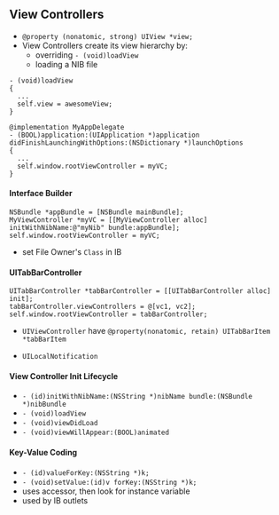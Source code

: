 ## View Controllers

* `@property (nonatomic, strong) UIView *view;`
* View Controllers create its view hierarchy by:
  * overriding `- (void)loadView`
  * loading a NIB file

```objc
- (void)loadView
{
  ...
  self.view = awesomeView;
}
```

```objc
@implementation MyAppDelegate
- (BOOL)application:(UIApplication *)application didFinishLaunchingWithOptions:(NSDictionary *)launchOptions
{
  ...
  self.window.rootViewController = myVC;
}
```

#### Interface Builder

```objc
NSBundle *appBundle = [NSBundle mainBundle];
MyViewController *myVC = [[MyViewController alloc] initWithNibName:@"myNib" bundle:appBundle];
self.window.rootViewController = myVC;
```

* set File Owner's `Class` in IB

#### UITabBarController

```objc
UITabBarController *tabBarController = [[UITabBarController alloc] init];
tabBarController.viewControllers = @[vc1, vc2];
self.window.rootViewController = tabBarController;
```

* `UIViewController` have `@property(nonatomic, retain) UITabBarItem *tabBarItem`

* `UILocalNotification`

#### View Controller Init Lifecycle

* `- (id)initWithNibName:(NSString *)nibName bundle:(NSBundle *)nibBundle`
* `- (void)loadView`
* `- (void)viewDidLoad`
* `- (void)viewWillAppear:(BOOL)animated`

#### Key-Value Coding

* `- (id)valueForKey:(NSString *)k;`
* `- (void)setValue:(id)v forKey:(NSString *)k;`
* uses accessor, then look for instance variable
* used by IB outlets
